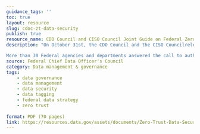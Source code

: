 ```yaml
---
guidance_tags: ''
toc: true
layout: resource
slug: cdoc-zt-data-security
publish: true
resource_name: CDO Council and CISO Council Joint Guide on Federal Zero Trust Data Security
description: "On October 31st, the CDO Council and the CISO Councilreleased the Federal Zero Trust (ZT) Data Security Guide, a first-of-its-kind document and key deliverable of OMB M-22-09, Moving the U.S. Government Towards Zero Trust Cybersecurity Principles. M-22-09 charged the Federal CDO Council and Federal CISO Council to convene a cross-agency working group of data and security experts to develop a data security guide for Federal agencies.

More than 30 Federal agencies and departments answered the call to author the Federal Zero Trust Data Security Guide. The Guide and companion document will assist practitioners in operationalizing data security using a ZT framework."
source: Federal Chief Data Officer's Council
category: Data management & governance
tags:
    - data governance
    - data management
    - data security
    - data tagging
    - federal data strategy
    - zero trust
    
format: PDF (70 pages)
link: https://resources.data.gov/assets/documents/Zero-Trust-Data-Security-Guide_Oct24.pdf
---
```

